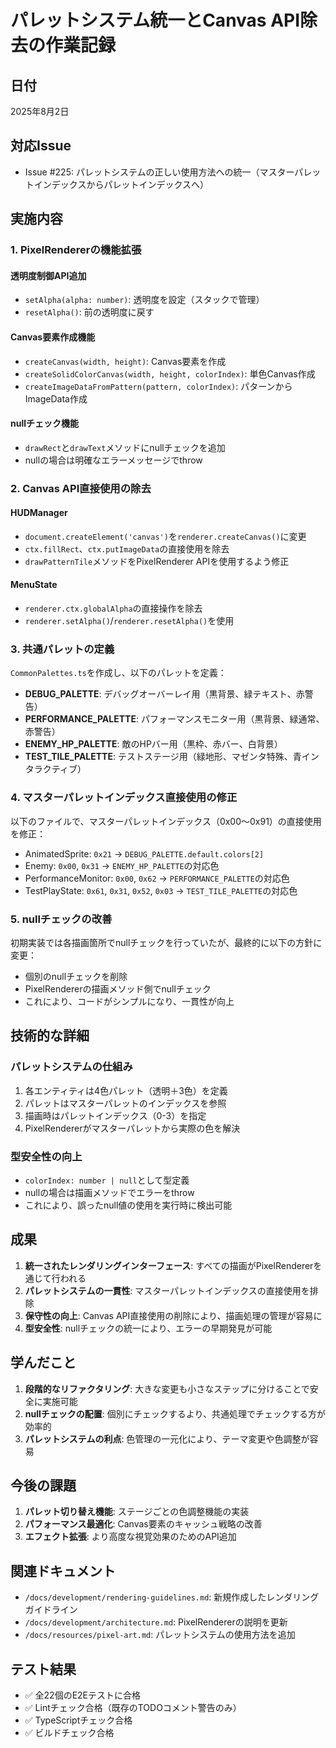 # パレットシステム統一とCanvas API除去の作業記録

## 日付
2025年8月2日

## 対応Issue
- Issue #225: パレットシステムの正しい使用方法への統一（マスターパレットインデックスからパレットインデックスへ）

## 実施内容

### 1. PixelRendererの機能拡張

#### 透明度制御API追加
- `setAlpha(alpha: number)`: 透明度を設定（スタックで管理）
- `resetAlpha()`: 前の透明度に戻す

#### Canvas要素作成機能
- `createCanvas(width, height)`: Canvas要素を作成
- `createSolidColorCanvas(width, height, colorIndex)`: 単色Canvas作成
- `createImageDataFromPattern(pattern, colorIndex)`: パターンからImageData作成

#### nullチェック機能
- `drawRect`と`drawText`メソッドにnullチェックを追加
- nullの場合は明確なエラーメッセージでthrow

### 2. Canvas API直接使用の除去

#### HUDManager
- `document.createElement('canvas')`を`renderer.createCanvas()`に変更
- `ctx.fillRect`、`ctx.putImageData`の直接使用を除去
- `drawPatternTile`メソッドをPixelRenderer APIを使用するよう修正

#### MenuState
- `renderer.ctx.globalAlpha`の直接操作を除去
- `renderer.setAlpha()`/`renderer.resetAlpha()`を使用

### 3. 共通パレットの定義

`CommonPalettes.ts`を作成し、以下のパレットを定義：

- **DEBUG_PALETTE**: デバッグオーバーレイ用（黒背景、緑テキスト、赤警告）
- **PERFORMANCE_PALETTE**: パフォーマンスモニター用（黒背景、緑通常、赤警告）
- **ENEMY_HP_PALETTE**: 敵のHPバー用（黒枠、赤バー、白背景）
- **TEST_TILE_PALETTE**: テストステージ用（緑地形、マゼンタ特殊、青インタラクティブ）

### 4. マスターパレットインデックス直接使用の修正

以下のファイルで、マスターパレットインデックス（0x00～0x91）の直接使用を修正：
- AnimatedSprite: `0x21` → `DEBUG_PALETTE.default.colors[2]`
- Enemy: `0x00`, `0x31` → `ENEMY_HP_PALETTE`の対応色
- PerformanceMonitor: `0x00`, `0x62` → `PERFORMANCE_PALETTE`の対応色
- TestPlayState: `0x61`, `0x31`, `0x52`, `0x03` → `TEST_TILE_PALETTE`の対応色

### 5. nullチェックの改善

初期実装では各描画箇所でnullチェックを行っていたが、最終的に以下の方針に変更：
- 個別のnullチェックを削除
- PixelRendererの描画メソッド側でnullチェック
- これにより、コードがシンプルになり、一貫性が向上

## 技術的な詳細

### パレットシステムの仕組み
1. 各エンティティは4色パレット（透明＋3色）を定義
2. パレットはマスターパレットのインデックスを参照
3. 描画時はパレットインデックス（0-3）を指定
4. PixelRendererがマスターパレットから実際の色を解決

### 型安全性の向上
- `colorIndex: number | null`として型定義
- nullの場合は描画メソッドでエラーをthrow
- これにより、誤ったnull値の使用を実行時に検出可能

## 成果

1. **統一されたレンダリングインターフェース**: すべての描画がPixelRendererを通じて行われる
2. **パレットシステムの一貫性**: マスターパレットインデックスの直接使用を排除
3. **保守性の向上**: Canvas API直接使用の削除により、描画処理の管理が容易に
4. **型安全性**: nullチェックの統一により、エラーの早期発見が可能

## 学んだこと

1. **段階的なリファクタリング**: 大きな変更も小さなステップに分けることで安全に実施可能
2. **nullチェックの配置**: 個別にチェックするより、共通処理でチェックする方が効率的
3. **パレットシステムの利点**: 色管理の一元化により、テーマ変更や色調整が容易

## 今後の課題

1. **パレット切り替え機能**: ステージごとの色調整機能の実装
2. **パフォーマンス最適化**: Canvas要素のキャッシュ戦略の改善
3. **エフェクト拡張**: より高度な視覚効果のためのAPI追加

## 関連ドキュメント

- `/docs/development/rendering-guidelines.md`: 新規作成したレンダリングガイドライン
- `/docs/development/architecture.md`: PixelRendererの説明を更新
- `/docs/resources/pixel-art.md`: パレットシステムの使用方法を追加

## テスト結果

- ✅ 全22個のE2Eテストに合格
- ✅ Lintチェック合格（既存のTODOコメント警告のみ）
- ✅ TypeScriptチェック合格
- ✅ ビルドチェック合格